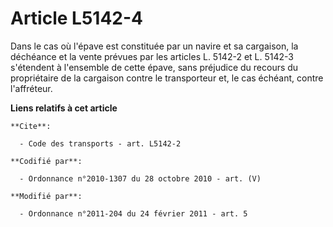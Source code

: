 # Article L5142-4

Dans le cas où l'épave est constituée par un navire et sa cargaison, la déchéance et la vente prévues par les articles L.
5142-2 et L. 5142-3 s'étendent à l'ensemble de cette épave, sans préjudice du recours du propriétaire de la cargaison contre
le transporteur et, le cas échéant, contre l'affréteur.

**Liens relatifs à cet article**

	**Cite**:

	  - Code des transports - art. L5142-2

	**Codifié par**:

	  - Ordonnance n°2010-1307 du 28 octobre 2010 - art. (V)

	**Modifié par**:

	  - Ordonnance n°2011-204 du 24 février 2011 - art. 5
